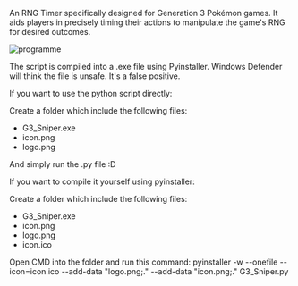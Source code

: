 An RNG Timer specifically designed for Generation 3 Pokémon games. 
It aids players in precisely timing their actions to manipulate the game's RNG for desired outcomes.

![programme](https://github.com/T0T0W/G3-Sniper/assets/161255413/28d979c8-966c-4ccb-b19e-cbe03c087f95)

The script is compiled into a .exe file using Pyinstaller. Windows Defender will think the file is unsafe. It's a false positive.

If you want to use the python script directly:

Create a folder which include the following files:
- G3_Sniper.exe
- icon.png
- logo.png

And simply run the .py file :D

If you want to compile it yourself using pyinstaller:

Create a folder which include the following files:
- G3_Sniper.exe
- icon.png
- logo.png
- icon.ico

Open CMD into the folder and run this command:
pyinstaller -w --onefile --icon=icon.ico --add-data "logo.png;." --add-data "icon.png;." G3_Sniper.py
